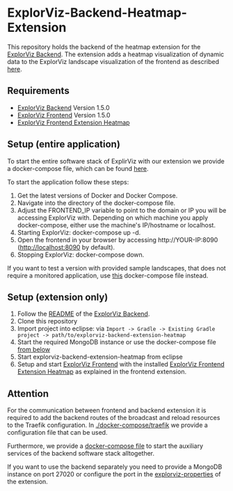 # ExplorViz-Backend-Heatmap-Extension

This repository holds the backend of the heatmap extension for the [ExplorViz Backend](https://github.com/ExplorViz/explorviz-backend). The extension adds a heatmap visualization of dynamic data to the ExplorViz landscape visualization of the frontend as described [here](https://github.com/ExplorViz/explorviz-frontend-extension-heatmap).

## Requirements
* [ExplorViz Backend](https://github.com/ExplorViz/explorviz-backend/tree/1.5.0) Version 1.5.0 
* [ExplorViz Frontend](https://github.com/ExplorViz/explorviz-frontend/tree/1.5.0) Version 1.5.0
* [ExplorViz Frontend Extension Heatmap](https://github.com/ExplorViz/explorviz-frontend-extension-heatmap)

## Setup (entire application)

To start the entire software stack of ExplirViz with our extension we provide a docker-compose file, which can be found [here](https://github.com/ExplorViz/explorviz-backend-extension-heatmap/blob/master/docker-compose/explorviz-extended/docker-compose.yml).

To start the application follow these steps:

1. Get the latest versions of Docker and Docker Compose.
2. Navigate into the directory of the docker-compose file.
3. Adjust the FRONTEND_IP variable to point to the domain or IP you will be accessing ExplorViz with. Depending on which machine you apply docker-compose, either use the machine's IP/hostname or localhost.
4. Starting ExplorViz: docker-compose up -d.
5. Open the frontend in your browser by accessing http://YOUR-IP:8090 ([http://localhost:8090](http://localhost:8090) by default).
6. Stopping ExplorViz: docker-compose down.

If you want to test a version with provided sample landscapes, that does not require a monitored application, use [this](https://github.com/ExplorViz/explorviz-backend-extension-heatmap/blob/master/docker-compose/explorviz-extended-sample/docker-compose.yml) docker-compose file instead.

## Setup (extension only)

1. Follow the [README](https://github.com/ExplorViz/explorviz-backend/tree/1.5.0/README.md) of the [ExplorViz Backend](https://github.com/ExplorViz/explorviz-backend/tree/1.5.0).
2. Clone this repository
3. Import project into eclipse: via `Import -> Gradle -> Existing Gradle project -> path/to/explorviz-backend-extension-heatmap`
4. Start the required MongoDB instance or use the docker-compose file [from below](#Attention)
5. Start explorviz-backend-extension-heatmap from eclipse
6. Setup and start [ExplorViz Frontend](https://github.com/ExplorViz/explorviz-frontend/tree/1.5.0) with the installed [ExplorViz Frontend Extension Heatmap](https://github.com/ExplorViz/explorviz-frontend-extension-heatmap) as explained in the frontend extension.

## Attention

For the communication between frontend and backend extension it is required  to add the backend routes of the broadcast and reload resources to the Traefik configuration. In [./docker-compose/traefik](https://github.com/ExplorViz/explorviz-backend-extension-heatmap/tree/master/docker-compose/traefik) we provide a configuration file that can be used.

Furthermore, we provide a [docker-compose file](https://github.com/ExplorViz/explorviz-backend-extension-heatmap/blob/master/docker-compose/auxiliary-software-stack/docker-compose.yml) to start the auxiliary services of the backend software stack alltogether.

If you want to use the backend separately you need to provide a MongoDB instance on port 27020 or configure the port in the [explorviz-properties](https://github.com/ExplorViz/explorviz-backend-extension-heatmap/blob/master/src/main/resources/explorviz.properties) of the extension.